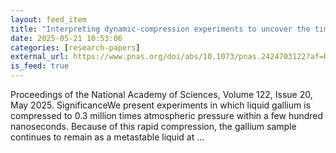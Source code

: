 ```yaml
---
layout: feed_item
title: "Interpreting dynamic-compression experiments to uncover the time dependence of freezing: Application to gallium"
date: 2025-05-21 10:53:06
categories: [research-papers]
external_url: https://www.pnas.org/doi/abs/10.1073/pnas.2424703122?af=R
is_feed: true
---
```


Proceedings of the National Academy of Sciences, Volume 122, Issue 20, May 2025. SignificanceWe present experiments in which liquid gallium is compressed to 0.3 million times atmospheric pressure within a few hundred nanoseconds. Because of this rapid compression, the gallium sample continues to remain as a metastable liquid at ...
